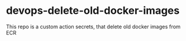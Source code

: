 # devops-delete-old-docker-images

This repo is a custom action secrets, that delete old docker images from ECR
